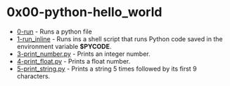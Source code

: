 # 0x00-python-hello_world

- [0-run](https://github.com/CharlesMariga/alx-higher_level_programming/blob/main/0x00-python-hello_world/0-run) - Runs a python file
- [1-run_inline](https://github.com/CharlesMariga/alx-higher_level_programming/blob/main/0x00-python-hello_world/1-run_inline) - Runs ins a shell script that runs Python code saved in the environment variable **$PYCODE**.
- [3-print_number.py](https://github.com/CharlesMariga/alx-higher_level_programming/blob/main/0x00-python-hello_world/3-print_number.py) - Prints an integer number.
- [4-print_float.py](https://github.com/CharlesMariga/alx-higher_level_programming/blob/main/0x00-python-hello_world/4-print_float.py) - Prints a float number.
- [5-print_string.py]() - Prints a string 5 times followed by its first 9 characters.

